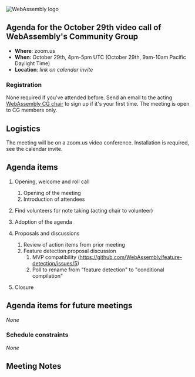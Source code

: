 ![WebAssembly logo](/images/WebAssembly.png)

## Agenda for the October 29th video call of WebAssembly's Community Group

- **Where**: zoom.us
- **When**: October 29th, 4pm-5pm UTC (October 29th, 9am-10am Pacific Daylight Time)
- **Location**: *link on calendar invite*

### Registration

None required if you've attended before. Send an email to the acting [WebAssembly CG chair](mailto:webassembly-cg-chair@chromium.org)
to sign up if it's your first time. The meeting is open to CG members only.

## Logistics

The meeting will be on a zoom.us video conference.
Installation is required, see the calendar invite.

## Agenda items

1. Opening, welcome and roll call
    1. Opening of the meeting
    1. Introduction of attendees
1. Find volunteers for note taking (acting chair to volunteer)
1. Adoption of the agenda
1. Proposals and discussions
    1. Review of action items from prior meeting
    1. Feature detection proposal discussion
        1. MVP compatibility (https://github.com/WebAssembly/feature-detection/issues/5)
        1. Poll to rename from "feature detection" to "conditional compilation"

1. Closure

## Agenda items for future meetings

*None*

### Schedule constraints

*None*

## Meeting Notes
